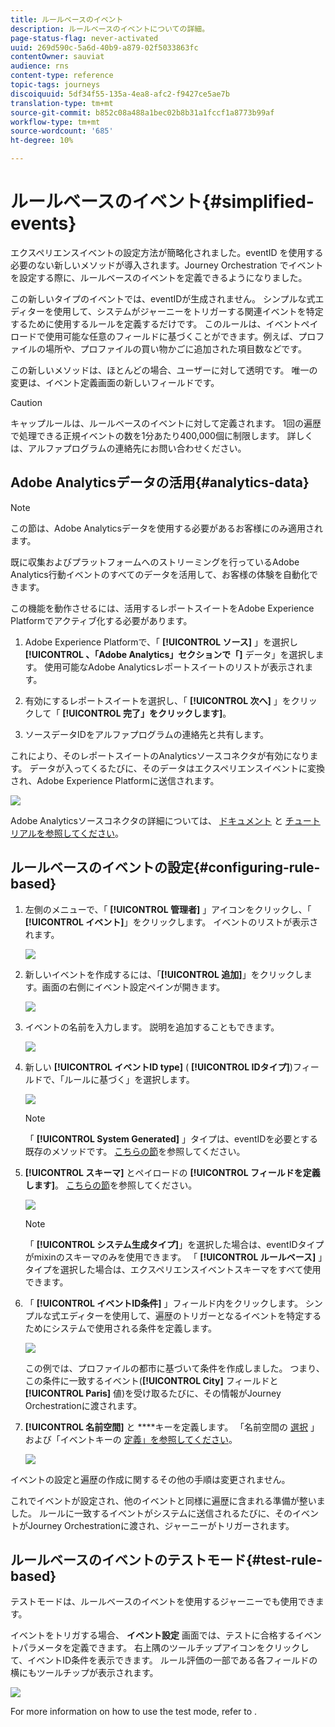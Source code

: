 ```yaml
---
title: ルールベースのイベント
description: ルールベースのイベントについての詳細。
page-status-flag: never-activated
uuid: 269d590c-5a6d-40b9-a879-02f5033863fc
contentOwner: sauviat
audience: rns
content-type: reference
topic-tags: journeys
discoiquuid: 5df34f55-135a-4ea8-afc2-f9427ce5ae7b
translation-type: tm+mt
source-git-commit: b852c08a488a1bec02b8b31a1fccf1a8773b99af
workflow-type: tm+mt
source-wordcount: '685'
ht-degree: 10%

---
```



# ルールベースのイベント{#simplified-events}

エクスペリエンスイベントの設定方法が簡略化されました。eventID を使用する必要のない新しいメソッドが導入されます。Journey Orchestration でイベントを設定する際に、ルールベースのイベントを定義できるようになりました。

この新しいタイプのイベントでは、eventIDが生成されません。 シンプルな式エディターを使用して、システムがジャーニーをトリガーする関連イベントを特定するために使用するルールを定義するだけです。 このルールは、イベントペイロードで使用可能な任意のフィールドに基づくことができます。例えば、プロファイルの場所や、プロファイルの買い物かごに追加された項目数などです。

この新しいメソッドは、ほとんどの場合、ユーザーに対して透明です。 唯一の変更は、イベント定義画面の新しいフィールドです。

>[!CAUTION]
>
>キャップルールは、ルールベースのイベントに対して定義されます。 1回の遍歴で処理できる正規イベントの数を1分あたり400,000個に制限します。 詳しくは、アルファプログラムの連絡先にお問い合わせください。

## Adobe Analyticsデータの活用{#analytics-data}

>[!NOTE]
>
>この節は、Adobe Analyticsデータを使用する必要があるお客様にのみ適用されます。

既に収集およびプラットフォームへのストリーミングを行っているAdobe Analytics行動イベントのすべてのデータを活用して、お客様の体験を自動化できます。

この機能を動作させるには、活用するレポートスイートをAdobe Experience Platformでアクティブ化する必要があります。

1. Adobe Experience Platformで、「 **[!UICONTROL ソース]** 」を選択し **[!UICONTROL 、「Adobe Analytics」セクションで「]** データ」を選択します。 使用可能なAdobe Analyticsレポートスイートのリストが表示されます。

1. 有効にするレポートスイートを選択し、「 **[!UICONTROL 次へ]** 」をクリックして「 **[!UICONTROL 完了」をクリックします]**。

1. ソースデータIDをアルファプログラムの連絡先と共有します。

これにより、そのレポートスイートのAnalyticsソースコネクタが有効になります。 データが入ってくるたびに、そのデータはエクスペリエンスイベントに変換され、Adobe Experience Platformに送信されます。

![](../assets/alpha-event9.png)

Adobe Analyticsソースコネクタの詳細については、 [ドキュメント](https://docs.adobe.com/help/en/experience-platform/sources/connectors/adobe-applications/analytics.html) と [チュートリアルを参照してください](https://docs.adobe.com/content/help/en/experience-platform/sources/ui-tutorials/create/adobe-applications/analytics.html)。

## ルールベースのイベントの設定{#configuring-rule-based}

1. 左側のメニューで、「 **[!UICONTROL 管理者]** 」アイコンをクリックし、「 **[!UICONTROL イベント]**」をクリックします。 イベントのリストが表示されます。

   ![](../assets/alpha-event1.png)

1. 新しいイベントを作成するには、「**[!UICONTROL 追加]**」をクリックします。画面の右側にイベント設定ペインが開きます。

   ![](../assets/alpha-event2.png)

1. イベントの名前を入力します。 説明を追加することもできます。

   ![](../assets/alpha-event3.png)

1. 新しい **[!UICONTROL イベントID type]** ( **[!UICONTROL IDタイプ]**)フィールドで、「ルールに基づく」を選択します。

   ![](../assets/alpha-event4.png)

   >[!NOTE]
   >
   >「 **[!UICONTROL System Generated]** 」タイプは、eventIDを必要とする既存のメソッドです。 [こちらの節](../event/about-events.md)を参照してください。

1. **[!UICONTROL スキーマ]** とペイロードの **[!UICONTROL フィールドを定義します]**。 [こちらの節](../event/defining-the-payload-fields.md)を参照してください。

   ![](../assets/alpha-event5.png)

   >[!NOTE]
   >
   >「 **[!UICONTROL システム生成タイプ]**」を選択した場合は、eventIDタイプがmixinのスキーマのみを使用できます。 「 **[!UICONTROL ルールベース]** 」タイプを選択した場合は、エクスペリエンスイベントスキーマをすべて使用できます。

1. 「 **[!UICONTROL イベントID条件]** 」フィールド内をクリックします。 シンプルな式エディターを使用して、遍歴のトリガーとなるイベントを特定するためにシステムで使用される条件を定義します。

   ![](../assets/alpha-event6.png)

   この例では、プロファイルの都市に基づいて条件を作成しました。 つまり、この条件に一致するイベント(**[!UICONTROL City]** フィールドと **[!UICONTROL Paris]** 値)を受け取るたびに、その情報がJourney Orchestrationに渡されます。

1. **[!UICONTROL 名前空間]** と ****&#x200B;キーを定義します。 「名前空間の [選択](../event/selecting-the-namespace.md) 」および「イベントキーの [定義」を参照してください](../event/defining-the-event-key.md)。

   ![](../assets/alpha-event7.png)

イベントの設定と遍歴の作成に関するその他の手順は変更されません。

これでイベントが設定され、他のイベントと同様に遍歴に含まれる準備が整いました。 ルールに一致するイベントがシステムに送信されるたびに、そのイベントがJourney Orchestrationに渡され、ジャーニーがトリガーされます。

## ルールベースのイベントのテストモード{#test-rule-based}

テストモードは、ルールベースのイベントを使用するジャーニーでも使用できます。

イベントをトリガする場合、 **イベント設定** 画面では、テストに合格するイベントパラメータを定義できます。 右上隅のツールチップアイコンをクリックして、イベントID条件を表示できます。 ルール評価の一部である各フィールドの横にもツールチップが表示されます。

![](../assets/alpha-event8.png)

For more information on how to use the test mode, refer to [](../building-journeys/testing-the-journey.md).

